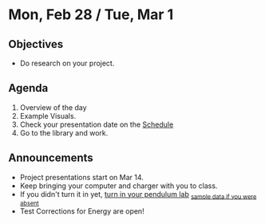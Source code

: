Mon, Feb 28 / Tue, Mar 1
=================== 
  
Objectives  
------------  
- Do research on your project.

Agenda    
---------    

1. Overview of the day
2. Example Visuals. 
3. Check your presentation date on the [Schedule](https://avoncsc-my.sharepoint.com/:x:/g/personal/zjrohrbach_avon-schools_org/ERhuKfM6FuZAu7ceF1RrcTMBOxKzjRD5kdb5vncOwACRwg?e=W4jjF8)
4. Go to the library and work.

Announcements 
-------------  
 
- Project presentations start on Mar 14.
- Keep bringing your computer and charger with you to class.
- If you didn't turn it in yet, [turn in your pendulum lab][submit] <sub>[sample data if you were absent][data]</sub>
- Test Corrections for Energy are open!


[bib]: https://avon.schoology.com/assignment/5526830221/
[temp]: https://avon.schoology.com/course/5138386979/materials/gp/5672843626
[pend-vid]: https://avon.schoology.com/course/5138386979/materials/gp/5690374047
[submit]: https://avon.schoology.com/assignment/5690527389/
[data]: https://avon.schoology.com/course/5138386979/materials/gp/5722288329

<!--stackedit_data:
eyJoaXN0b3J5IjpbMjA5MDkwMjEzOSwzNzk2MTI5NzgsMjAxMz
AyMTM4Nyw2OTA3MTgxMCwxODc4Njc5NjE2LDE0MjY1MDc2OTks
LTIxMjM3OTg1NTMsMjU0MDE2MjUsLTEzNDY0NzYzNTksMTYxNz
MxMjMxNywzNDczNzI3MzgsLTY5ODUyNDExMiwtMjA5ODU1OTM0
LC02NjE5NTUxODUsLTEyNDU1MzYwMjQsNTYzNDUzOTMxLDExNz
A5MTI5NzcsMTg1NjYyODQ1LDQyNDIwNzM5LC05OTA2MDU3NzBd
fQ==
-->
